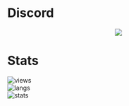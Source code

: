 # Discord

<p align="center">
  <a href="https://github.com/7zr">
    <img src="https://discord.c99.nl/widget/theme-4/861626024948269066.png"/>
     </a>
</p>

# Stats
![views](https://komarev.com/ghpvc/?username=7zr&style=flat-square&color=yellow) <br>
![langs](https://github-readme-stats.vercel.app/api/top-langs/?username=7zr&layout=compact&theme=dark) </br>
![stats](https://github-readme-stats.vercel.app/api?username=7zr&show_icons=true&theme=dark)
